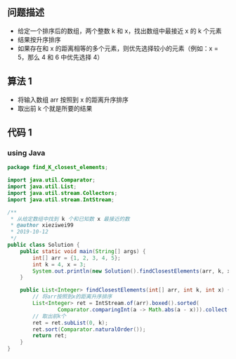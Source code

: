 ## 问题描述

- 给定一个排序后的数组，两个整数 k 和 x，找出数组中最接近 x 的 k 个元素
- 结果按升序排序
- 如果存在和 x 的距离相等的多个元素，则优先选择较小的元素（例如：x = 5，那么 4 和 6 中优先选择 4）



## 算法 1

- 将输入数组 arr 按照到 x 的距离升序排序
- 取出前 k 个就是所要的结果



## 代码 1

### using Java

```java
package find_K_closest_elements;

import java.util.Comparator;
import java.util.List;
import java.util.stream.Collectors;
import java.util.stream.IntStream;

/**
 * 从给定数组中找到 k 个和已知数 x 最接近的数
 * @author xieziwei99
 * 2019-10-12
 */
public class Solution {
    public static void main(String[] args) {
        int[] arr = {1, 2, 3, 4, 5};
        int k = 4, x = 3;
        System.out.println(new Solution().findClosestElements(arr, k, x));
    }

    public List<Integer> findClosestElements(int[] arr, int k, int x) {
        // 将arr按照到x的距离升序排序
        List<Integer> ret = IntStream.of(arr).boxed().sorted(
                Comparator.comparingInt(a -> Math.abs(a - x))).collect(Collectors.toList());
        // 取出前k个
        ret = ret.subList(0, k);
        ret.sort(Comparator.naturalOrder());
        return ret;
    }
}
```

